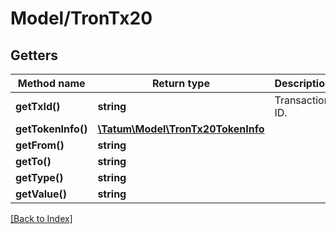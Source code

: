 # Model/TronTx20

## Getters

Method name | Return type | Description | Notes
------------ | ------------- | ------------- | -------------
**getTxId()** | **string** | Transaction ID. |
**getTokenInfo()** | [**\Tatum\Model\TronTx20TokenInfo**](TronTx20TokenInfo.md) |  |
**getFrom()** | **string** |  |
**getTo()** | **string** |  |
**getType()** | **string** |  |
**getValue()** | **string** |  |

[[Back to Index]](../index.md)
